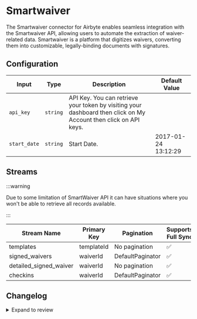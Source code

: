 # Smartwaiver
The Smartwaiver connector for Airbyte enables seamless integration with the Smartwaiver API, allowing users to automate the extraction of waiver-related data. Smartwaiver is a platform that digitizes waivers, converting them into customizable, legally-binding documents with signatures.

## Configuration

| Input | Type | Description | Default Value |
|-------|------|-------------|---------------|
| `api_key` | `string` | API Key. You can retrieve your token by visiting your dashboard then click on My Account then click on API keys. |  |
| `start_date` | `string` | Start Date.  | 2017-01-24 13:12:29 |

## Streams

:::warning

Due to some limitation of SmartWaiver API it can have situations where you won't be able to retrieve all records available.

:::

| Stream Name | Primary Key | Pagination | Supports Full Sync | Supports Incremental |
|-------------|-------------|------------|---------------------|----------------------|
| templates | templateId | No pagination | ✅ |  ❌  |
| signed_waivers | waiverId | DefaultPaginator | ✅ |  ❌  |
| detailed_signed_waiver | waiverId | No pagination | ✅ |  ❌  |
| checkins | waiverId | DefaultPaginator | ✅ |  ❌  |

## Changelog

<details>
  <summary>Expand to review</summary>

| Version          | Date              | Pull Request | Subject        |
|------------------|-------------------|--------------|----------------|
| 0.0.8 | 2025-01-11 | [51378](https://github.com/airbytehq/airbyte/pull/51378) | Update dependencies |
| 0.0.7 | 2024-12-28 | [50757](https://github.com/airbytehq/airbyte/pull/50757) | Update dependencies |
| 0.0.6 | 2024-12-21 | [50304](https://github.com/airbytehq/airbyte/pull/50304) | Update dependencies |
| 0.0.5 | 2024-12-14 | [49732](https://github.com/airbytehq/airbyte/pull/49732) | Update dependencies |
| 0.0.4 | 2024-12-12 | [49435](https://github.com/airbytehq/airbyte/pull/49435) | Update dependencies |
| 0.0.3 | 2024-12-11 | [49117](https://github.com/airbytehq/airbyte/pull/49117) | Starting with this version, the Docker image is now rootless. Please note that this and future versions will not be compatible with Airbyte versions earlier than 0.64 |
| 0.0.2 | 2024-10-29 | [47825](https://github.com/airbytehq/airbyte/pull/47825) | Update dependencies |
| 0.0.1 | 2024-10-09 | | Initial release by [@avirajsingh7](https://github.com/avirajsingh7) via Connector Builder |

</details>
